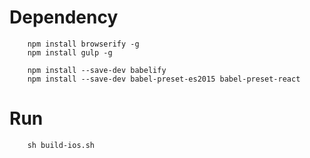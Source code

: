 # Dependency


		npm install browserify -g
		npm install gulp -g

		npm install --save-dev babelify
		npm install --save-dev babel-preset-es2015 babel-preset-react



# Run

		sh build-ios.sh

